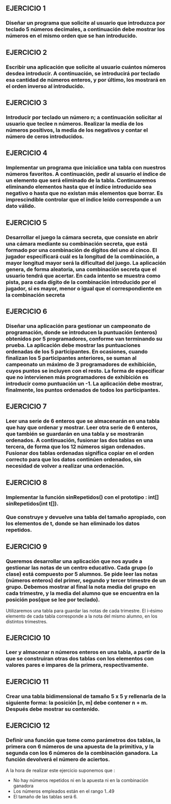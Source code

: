 ## EJERCICIO 1

### Diseñar un programa que solicite al usuario que introduzca por teclado 5 números decimales, a continuación debe mostrar los números en el mismo orden que se han introducido.

## EJERCICIO 2

### Escribir una aplicación que solicite al usuario cuántos números desdea introducir. A continuación, se introducirá por teclado esa cantidad de números enteros, y por último, los mostrará en el orden inverso al introducido.


## EJERCICIO 3

### Introducir por teclado un número n; a continuación solicitar al usuario que teclee n números. Realizar la media de los números positivos, la media de los negativos y contar el número de ceros introducidos.

## EJERCICIO 4

### Implementar un programa que inicialice una tabla con nuestros números favoritos. A continuación, pedir al usuario el índice de un elemento que será eliminado de la tabla. Continuaremos eliminando elementos hasta que el índice introducido sea negativo o hasta que no existan más elementos que borrar. Es imprescindíble controlar que el índice leído corresponde a un dato válido.

## EJERCICIO 5

### Desarrollar el juego la cámara secreta, que consiste en abrir una cámara mediante su combinación secreta, que está formado por una combinación de dígitos del uno al cinco. El jugador especificará cuál es la longitud de la combinación, a mayor longitud mayor será la dificultad del juego. La aplicación genera, de forma aleatoria, una combinación secreta que el usuario tendrá que acertar. En cada intento se muestra como pista, para cada dígito de la combinación introducido por el jugador, si es mayor, menor o igual que el correspondiente en la combinación secreta

## EJERCICIO 6

### Diseñar una aplicación para gestionar un campeonato de programación, donde se introducen la puntuación (enteros) obtenidos por 5 programadores, conforme van terminando su prueba. La aplicación debe mostrar las puntuaciones ordenadas de los 5 participantes. En ocasiones, cuando finalizan los 5 participantes anteriores, se suman al campeonato un máximo de 3 programadores de exhibición, cuyos puntos se incluyen con el resto. La forma de especificar que no intervienen más programadores de exhibición es introducir como puntuación un -1. La aplicación debe mostrar, finalmente, los puntos ordenados de todos los participantes.

## EJERCICIO 7

### Leer una serie de 6 enteros que se almacenarán en una tabla que hay que ordenar y mostrar. Leer otra serie de 6 enteros, que también se guardarán en una tabla y se mostrarán ordenados. A continuación, fusionar las dos tablas en una tercera, de forma que los 12 números sigan ordenados. Fusionar dos tablas ordenadas significa copiar en el orden correcto para que los datos continúen ordenados, sin necesidad de volver a realizar una ordenación.

## EJERCICIO 8

### Implementar la función sinRepetidos() con el prototipo : int[] sinRepetidos(int t[]).
### Que construye y devuelve una tabla del tamaño apropiado, con los elementos de t, donde se han eliminado los datos repetidos.

## EJERCICIO 9

### Queremos desarrollar una aplicación que nos ayude a gestionar las notas de un centro educativo. Cada grupo (o clase) está compuesto por 5 alumnos. Se pide leer las notas (números enteros) del primer, segundo y tercer trimestre de un grupo. Debemos mostrar al final la nota media del grupo en cada trimestre, y la media del alumno que se encuentra en la posición pos(que se lee por teclado).

Utilizaremos una tabla para guardar las notas de cada trimestre. El i-ésimo elemento de cada tabla corresponde a la nota del mismo alumno, en los distintos trimestres.

## EJERCICIO 10

### Leer y almacenar n números enteros en una tabla, a partir de la que se construiran otras dos tablas con los elementos con valores pares e impares de la primera, respectivamente.

## EJERCICIO 11

### Crear una tabla bidimensional de tamaño 5 x 5 y rellenarla de la siguiente forma: la posición [n, m] debe contener n + m. Después debe mostrar su contenido.

## EJERCICIO 12

### Definir una función que tome como parámetros dos tablas, la primera con 6 números de una apuesta de la primitiva, y la segunda con los 6 números de la combinación ganadora. La función devolverá el número de aciertos.

A la hora de realizar este ejercicio suponemos que :
- No hay números repetidos ni en la apuesta ni en la combinación ganadora
- Los números empleados están en el rango 1..49
- El tamaño de las tablas será 6.




